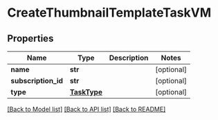# CreateThumbnailTemplateTaskVM


## Properties
Name | Type | Description | Notes
------------ | ------------- | ------------- | -------------
**name** | **str** |  | [optional] 
**subscription_id** | **str** |  | [optional] 
**type** | [**TaskType**](TaskType.md) |  | [optional] 

[[Back to Model list]](../README.md#documentation-for-models) [[Back to API list]](../README.md#documentation-for-api-endpoints) [[Back to README]](../README.md)



